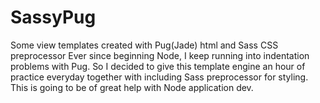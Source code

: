 # SassyPug
Some view templates created with Pug(Jade) html and Sass CSS preprocessor
Ever since beginning Node, I keep running into indentation problems with Pug. So I decided to give this template engine
an hour of practice everyday together with including Sass preprocessor for styling. 
This is going to be of great help with Node application dev. 
